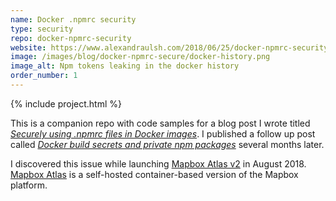 ```yaml
---
name: Docker .npmrc security
type: security
repo: docker-npmrc-security
website: https://www.alexandraulsh.com/2018/06/25/docker-npmrc-security/
image: /images/blog/docker-npmrc-secure/docker-history.png
image_alt: Npm tokens leaking in the docker history
order_number: 1
---
```


{% include project.html %}

This is a companion repo with code samples for a blog post I wrote titled _[Securely using .npmrc files in Docker images](https://www.alexandraulsh.com/2018/06/25/docker-npmrc-security/)_. I published a follow up post called _[Docker build secrets and private npm packages](https://www.alexandraulsh.com/2019/02/24/docker-build-secrets-and-npmrc/)_ several months later.

I discovered this issue while launching [Mapbox Atlas v2](https://blog.mapbox.com/atlas-gets-an-upgrade-access-vector-maps-studio-offline-59074b81124a) in August 2018. [Mapbox Atlas](https://www.mapbox.com/atlas) is a self-hosted container-based version of the Mapbox platform.